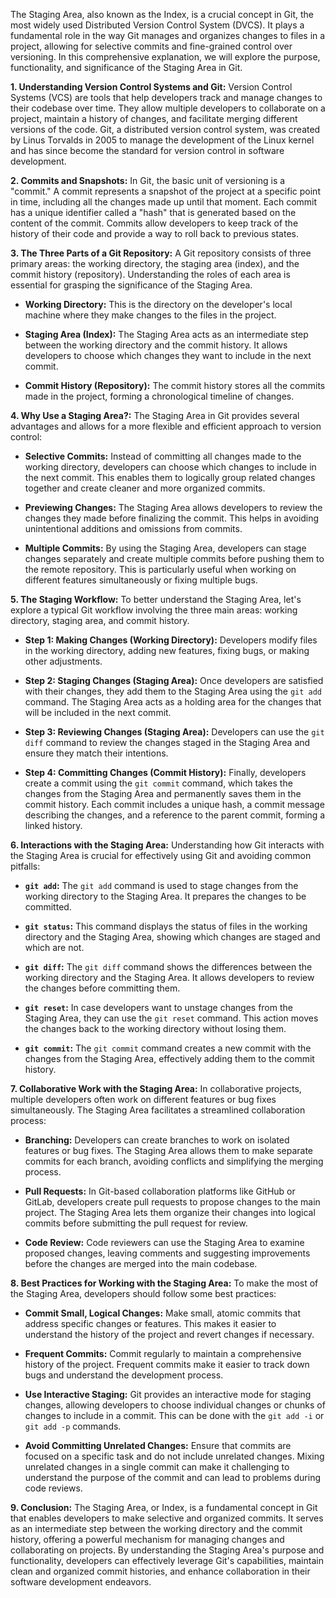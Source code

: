 The Staging Area, also known as the Index, is a crucial concept in Git, the most widely used Distributed Version Control System (DVCS). It plays a fundamental role in the way Git manages and organizes changes to files in a project, allowing for selective commits and fine-grained control over versioning. In this comprehensive explanation, we will explore the purpose, functionality, and significance of the Staging Area in Git.

**1. Understanding Version Control Systems and Git:**
Version Control Systems (VCS) are tools that help developers track and manage changes to their codebase over time. They allow multiple developers to collaborate on a project, maintain a history of changes, and facilitate merging different versions of the code. Git, a distributed version control system, was created by Linus Torvalds in 2005 to manage the development of the Linux kernel and has since become the standard for version control in software development.

**2. Commits and Snapshots:**
In Git, the basic unit of versioning is a "commit." A commit represents a snapshot of the project at a specific point in time, including all the changes made up until that moment. Each commit has a unique identifier called a "hash" that is generated based on the content of the commit. Commits allow developers to keep track of the history of their code and provide a way to roll back to previous states.

**3. The Three Parts of a Git Repository:**
A Git repository consists of three primary areas: the working directory, the staging area (index), and the commit history (repository). Understanding the roles of each area is essential for grasping the significance of the Staging Area.

- **Working Directory:** This is the directory on the developer's local machine where they make changes to the files in the project.

- **Staging Area (Index):** The Staging Area acts as an intermediate step between the working directory and the commit history. It allows developers to choose which changes they want to include in the next commit.

- **Commit History (Repository):** The commit history stores all the commits made in the project, forming a chronological timeline of changes.

**4. Why Use a Staging Area?:**
The Staging Area in Git provides several advantages and allows for a more flexible and efficient approach to version control:

- **Selective Commits:** Instead of committing all changes made to the working directory, developers can choose which changes to include in the next commit. This enables them to logically group related changes together and create cleaner and more organized commits.

- **Previewing Changes:** The Staging Area allows developers to review the changes they made before finalizing the commit. This helps in avoiding unintentional additions and omissions from commits.

- **Multiple Commits:** By using the Staging Area, developers can stage changes separately and create multiple commits before pushing them to the remote repository. This is particularly useful when working on different features simultaneously or fixing multiple bugs.

**5. The Staging Workflow:**
To better understand the Staging Area, let's explore a typical Git workflow involving the three main areas: working directory, staging area, and commit history.

- **Step 1: Making Changes (Working Directory):** Developers modify files in the working directory, adding new features, fixing bugs, or making other adjustments.

- **Step 2: Staging Changes (Staging Area):** Once developers are satisfied with their changes, they add them to the Staging Area using the `git add` command. The Staging Area acts as a holding area for the changes that will be included in the next commit.

- **Step 3: Reviewing Changes (Staging Area):** Developers can use the `git diff` command to review the changes staged in the Staging Area and ensure they match their intentions.

- **Step 4: Committing Changes (Commit History):** Finally, developers create a commit using the `git commit` command, which takes the changes from the Staging Area and permanently saves them in the commit history. Each commit includes a unique hash, a commit message describing the changes, and a reference to the parent commit, forming a linked history.

**6. Interactions with the Staging Area:**
Understanding how Git interacts with the Staging Area is crucial for effectively using Git and avoiding common pitfalls:

- **`git add`:** The `git add` command is used to stage changes from the working directory to the Staging Area. It prepares the changes to be committed.

- **`git status`:** This command displays the status of files in the working directory and the Staging Area, showing which changes are staged and which are not.

- **`git diff`:** The `git diff` command shows the differences between the working directory and the Staging Area. It allows developers to review the changes before committing them.

- **`git reset`:** In case developers want to unstage changes from the Staging Area, they can use the `git reset` command. This action moves the changes back to the working directory without losing them.

- **`git commit`:** The `git commit` command creates a new commit with the changes from the Staging Area, effectively adding them to the commit history.

**7. Collaborative Work with the Staging Area:**
In collaborative projects, multiple developers often work on different features or bug fixes simultaneously. The Staging Area facilitates a streamlined collaboration process:

- **Branching:** Developers can create branches to work on isolated features or bug fixes. The Staging Area allows them to make separate commits for each branch, avoiding conflicts and simplifying the merging process.

- **Pull Requests:** In Git-based collaboration platforms like GitHub or GitLab, developers create pull requests to propose changes to the main project. The Staging Area lets them organize their changes into logical commits before submitting the pull request for review.

- **Code Review:** Code reviewers can use the Staging Area to examine proposed changes, leaving comments and suggesting improvements before the changes are merged into the main codebase.

**8. Best Practices for Working with the Staging Area:**
To make the most of the Staging Area, developers should follow some best practices:

- **Commit Small, Logical Changes:** Make small, atomic commits that address specific changes or features. This makes it easier to understand the history of the project and revert changes if necessary.

- **Frequent Commits:** Commit regularly to maintain a comprehensive history of the project. Frequent commits make it easier to track down bugs and understand the development process.

- **Use Interactive Staging:** Git provides an interactive mode for staging changes, allowing developers to choose individual changes or chunks of changes to include in a commit. This can be done with the `git add -i` or `git add -p` commands.

- **Avoid Committing Unrelated Changes:** Ensure that commits are focused on a specific task and do not include unrelated changes. Mixing unrelated changes in a single commit can make it challenging to understand the purpose of the commit and can lead to problems during code reviews.

**9. Conclusion:**
The Staging Area, or Index, is a fundamental concept in Git that enables developers to make selective and organized commits. It serves as an intermediate step between the working directory and the commit history, offering a powerful mechanism for managing changes and collaborating on projects. By understanding the Staging Area's purpose and functionality, developers can effectively leverage Git's capabilities, maintain clean and organized commit histories, and enhance collaboration in their software development endeavors.
